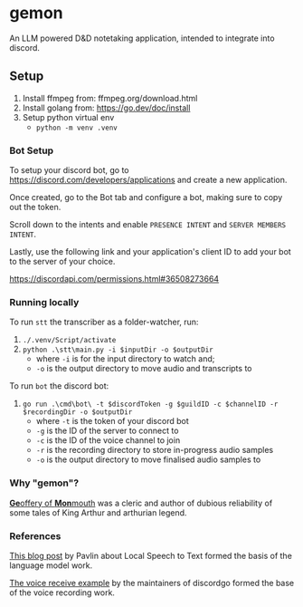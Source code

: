 # gemon
An LLM powered D&amp;D notetaking application, intended to integrate into discord.

## Setup

1. Install ffmpeg from: ffmpeg.org/download.html
2. Install golang from: https://go.dev/doc/install
3. Setup python virtual env
    * `python -m venv .venv`

### Bot Setup

To setup your discord bot, go to https://discord.com/developers/applications and create a new application.

Once created, go to the Bot tab and configure a bot, making sure to copy out the token.

Scroll down to the intents and enable `PRESENCE INTENT` and `SERVER MEMBERS INTENT`.

Lastly, use the following link and your application's client ID to add your bot to the server of your choice.

https://discordapi.com/permissions.html#36508273664

### Running locally

To run `stt` the transcriber as a folder-watcher, run:
1. `./.venv/Script/activate`
2. `python .\stt\main.py -i $inputDir -o $outputDir`
    * where `-i` is for the input directory to watch and;
    * `-o` is the output directory to move audio and transcripts to

To run `bot` the discord bot:
1. `go run .\cmd\bot\ -t $discordToken -g $guildID -c $channelID -r $recordingDir -o $outputDir`
    * where `-t` is the token of your discord bot
    * `-g` is the ID of the server to connect to
    * `-c` is the ID of the voice channel to join
    * `-r` is the recording directory to store in-progress audio samples
    * `-o` is the output directory to move finalised audio samples to

### Why "gemon"?

[**Ge**offery of **Mon**mouth](geoffery-monmouth) was a cleric and author of dubious reliability of some tales of King Arthur and arthurian legend.


### References

[This blog post](pavlin-blog) by Pavlin about Local Speech to Text formed the basis of the language model work.

[The voice receive example](discordgo-voice) by the maintainers of discordgo formed the base of the voice recording work.

[pavlin-blog]: https://www.pavlinbg.com/posts/python-speech-to-text-guide
[discordgo-voice]: https://github.com/zaptross/discordgo/blob/master/examples/voice_receive/main.go
[geoffery-monmouth]: https://en.wikipedia.org/wiki/Geoffrey_of_Monmouth